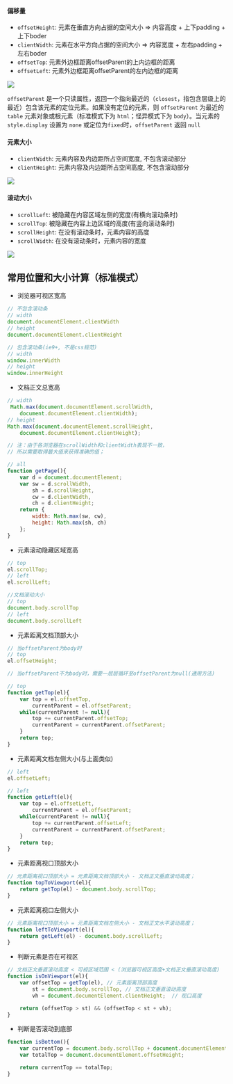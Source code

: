 #### 偏移量
* `offsetHeight`: 元素在垂直方向占据的空间大小 =>  内容高度 + 上下padding + 上下boder
* `clientWidth`: 元素在水平方向占据的空间大小  =>  内容宽度 + 左右padding + 左右boder
* `offsetTop`: 元素外边框距离offsetParent的上内边框的距离
* `offsetLeft`: 元素外边框距离offsetParent的左内边框的距离

![][1]

`offsetParent` 是一个只读属性，返回一个指向最近的（`closest`，指包含层级上的最近）包含该元素的定位元素。如果没有定位的元素，则 `offsetParent` 为最近的 `table` 元素对象或根元素（标准模式下为 `html`；怪异模式下为 `body`）。当元素的 `style.display` 设置为 `none` 或定位为`fixed`时，`offsetParent` 返回 `null`

#### 元素大小
* `clientWidth`: 元素内容及内边距所占空间宽度, 不包含滚动部分
* `clientHeight`: 元素内容及内边距所占空间高度, 不包含滚动部分

![][2]

#### 滚动大小
* `scrollLeft`: 被隐藏在内容区域左侧的宽度(有横向滚动条时)
* `scrollTop`: 被隐藏在内容上边区域的高度(有竖向滚动条时)
* `scrollHeight`: 在没有滚动条时，元素内容的高度
* `scrollWidth`: 在没有滚动条时，元素内容的宽度

![][3]


## 常用位置和大小计算（标准模式）

* 浏览器可视区宽高
```javascript
// 不包含滚动条
// width
document.documentElement.clientWidth
// height
document.documentElement.clientHeight

// 包含滚动条(ie9+, 不是css规范)
// width
window.innerWidth
// height
window.innerHeight
```
* 文档正文总宽高
```javascript
// width
 Math.max(document.documentElement.scrollWidth, 
    document.documentElement.clientWidth);
// height 
Math.max(document.documentElement.scrollHeight, 
    document.documentElement.clientHeight);

// 注：由于各浏览器在scrollWidth和clientWidth表现不一致，  
// 所以需要取得最大值来获得准确的值；

// all
function getPage(){
    var d = document.documentElement;
    var sw = d.scrollWidth,
        sh = d.scrollHeight,
        cw = d.clientWidth,
        ch = d.clientHeight;
    return {
        width: Math.max(sw, cw),
        height: Math.max(sh, ch)
    };
}


```
* 元素滚动隐藏区域宽高
```javascript
// top
el.scrollTop;
// left
el.scrollLeft;

//文档滚动大小
// top
document.body.scrollTop
// left
document.body.scrollLeft
```
* 元素距离文档顶部大小
```javascript
// 当offsetParent为body时
// top
el.offsetHeight;

// 当offsetParent不为body时，需要一层层循环至offsetParent为null(通用方法)

// top
function getTop(el){
    var top = el.offsetTop,
        currentParent = el.offsetParent;
    while(currentParent != null){
        top += currentParent.offsetTop;
        currentParent = currentParent.offsetParent;
    }
    return top;
}

```
* 元素距离文档左侧大小(与上面类似)
```javascript
// left
el.offsetLeft;

// left 
function getLeft(el){
    var top = el.offsetLeft,
        currentParent = el.offsetParent;
    while(currentParent != null){
        top += currentParent.offsetLeft;
        currentParent = currentParent.offsetParent;
    }
    return top;
}
```
* 元素距离视口顶部大小
```javascript
// 元素距离视口顶部大小 = 元素距离文档顶部大小 - 文档正文垂直滚动高度；
function topToViewport(el){
    return getTop(el) - document.body.scrollTop;
}

```
* 元素距离视口左侧大小
```javascript
// 元素距离视口顶部大小 = 元素距离文档左侧大小 - 文档正文水平滚动高度；
function leftToViewport(el){
    return getLeft(el) - document.body.scrollLeft;
}
```
* 判断元素是否在可视区
```javascript
// 文档正文垂直滚动高度 < 可视区域范围 < (浏览器可视区高度+文档正文垂直滚动高度)
function isOnViewport(el){
    var offsetTop = getTop(el), // 元素距离顶部高度
        st = document.body.scrollTop, // 文档正文垂直滚动高度
        vh = document.documentElement.clientHeight;  // 视口高度

    return (offsetTop > st) && (offsetTop < st + vh);
}
```
* 判断是否滚动到底部
```javascript
function isBottom(){
    var currentTop = document.body.scrollTop + document.documentElement.clientHeight;
    var totalTop = document.documentElement.offsetHeight;

    return currentTop == totalTop;
}

```

[1]: https://github.com/callmeJozo/blog/raw/master/assets/imgs/position/p1.png
[2]: https://github.com/callmeJozo/blog/raw/master/assets/imgs/position/p2.png
[3]: https://github.com/callmeJozo/blog/raw/master/assets/imgs/position/p3.png
